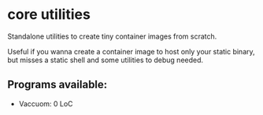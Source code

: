 # core utilities

Standalone utilities to create tiny container images from scratch.

Useful if you wanna create a container image to host only your static binary, but misses a static shell and some utilities to debug needed.

## Programs available: 

- Vaccuom: 0 LoC

